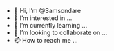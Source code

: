 - 👋 Hi, I’m @Samsondare
- 👀 I’m interested in ...
- 🌱 I’m currently learning ...
- 💞️ I’m looking to collaborate on ...
- 📫 How to reach me ...

<!---
Samsondare/Samsondare is a ✨ special ✨ repository because its `README.md` (this file) appears on your GitHub profile.
You can click the Preview link to take a look at your changes.
--->
